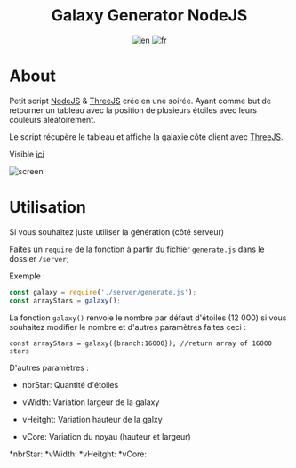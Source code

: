 <h1 align="center">Galaxy Generator NodeJS</h1>

<div align="center">
  <a href="https://github.com/WaRtrO89/galaxy-generator-nodejs/blob/main/README.md">
    <img src="https://user-images.githubusercontent.com/25512932/160092140-bee4eee1-e755-48b7-b220-1d94adf14e16.png" alt="en">
  </a>
  <a href="https://github.com/WaRtrO89/galaxy-generator-nodejs/blob/main/README_FR.md">
    <img src="https://user-images.githubusercontent.com/25512932/160092152-0ab75363-b38b-4a91-a745-e2aeb6741b4e.png" alt="fr">
  </a>
</div>

# About

Petit script [NodeJS](https://nodejs.org/) & [ThreeJS](https://threejs.org/) crée en une soirée.
Ayant comme but de retourner un tableau avec la position de plusieurs étoiles avec leurs couleurs aléatoirement. 

Le script récupère le tableau et affiche la galaxie côté client avec [ThreeJS](https://threejs.org/).

Visible [ici](https://wartro89.github.io/galaxy-generator-nodejs/public/)

![screen](https://user-images.githubusercontent.com/25512932/160088977-3e828c17-1a7d-49e6-a15c-67cdecd51c56.gif)


# Utilisation

Si vous souhaitez juste utiliser la génération (côté serveur)

Faites un ``require`` de la fonction à partir du fichier ``generate.js``  dans le dossier ``/server``;

Exemple : 

```js
const galaxy = require('./server/generate.js');
const arrayStars = galaxy();
```

La fonction ``galaxy()`` renvoie le nombre par défaut d'étoiles (12 000) si vous souhaitez modifier le nombre et d'autres paramètres faites ceci :

```
const arrayStars = galaxy({branch:16000}); //return array of 16000 stars
```

D'autres paramètres :

* nbrStar: Quantité d'étoiles

* vWidth: Variation largeur de la galaxy

* vHeitght: Variation hauteur de la galxy

* vCore: Variation du noyau (hauteur et largeur)
  
 *nbrStar:<stars quantity>
*vWidth:<galaxy variation width>
*vHeitght:<galaxy variation height>
*vCore:<core variation>

